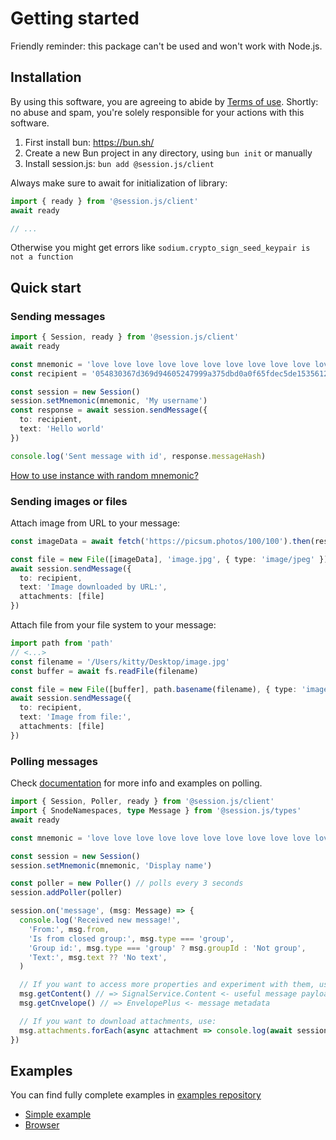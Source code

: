 # Getting started

Friendly reminder: this package can't be used and won't work with Node.js.

## Installation

By using this software, you are agreeing to abide by [Terms of use](https://github.com/sessionjs/client/blob/main/TERMS.md). Shortly: no abuse and spam, you're solely responsible for your actions with this software.

1. First install bun: https://bun.sh/
2. Create a new Bun project in any directory, using `bun init` or manually
3. Install session.js: `bun add @session.js/client`

Always make sure to await for initialization of library:

```ts
import { ready } from '@session.js/client'
await ready

// ...
```

Otherwise you might get errors like `sodium.crypto_sign_seed_keypair is not a function`

## Quick start

### Sending messages

```ts
import { Session, ready } from '@session.js/client'
await ready

const mnemonic = 'love love love love love love love love love love love love love'
const recipient = '054830367d369d94605247999a375dbd0a0f65fdec5de1535612bcb6d4de452c69'

const session = new Session()
session.setMnemonic(mnemonic, 'My username')
const response = await session.sendMessage({ 
  to: recipient, 
  text: 'Hello world' 
})

console.log('Sent message with id', response.messageHash)
```

[How to use instance with random mnemonic?](./mnemonic.md#generate-random-mnemonic)

### Sending images or files

Attach image from URL to your message:

```ts
const imageData = await fetch('https://picsum.photos/100/100').then(res => res.arrayBuffer())

const file = new File([imageData], 'image.jpg', { type: 'image/jpeg' })
await session.sendMessage({ 
  to: recipient,
  text: 'Image downloaded by URL:',
  attachments: [file]
})
```

Attach file from your file system to your message:

```ts
import path from 'path'
// <...>
const filename = '/Users/kitty/Desktop/image.jpg'
const buffer = await fs.readFile(filename)

const file = new File([buffer], path.basename(filename), { type: 'image/jpeg' })
await session.sendMessage({
  to: recipient, 
  text: 'Image from file:', 
  attachments: [file] 
})
```

### Polling messages

Check [documentation](https://sessionjs.github.io/docs/docs) for more info and examples on polling.

```ts
import { Session, Poller, ready } from '@session.js/client'
import { SnodeNamespaces, type Message } from '@session.js/types'
await ready

const mnemonic = 'love love love love love love love love love love love love love'

const session = new Session()
session.setMnemonic(mnemonic, 'Display name')

const poller = new Poller() // polls every 3 seconds
session.addPoller(poller)

session.on('message', (msg: Message) => {
  console.log('Received new message!', 
    'From:', msg.from,
    'Is from closed group:', msg.type === 'group',
    'Group id:', msg.type === 'group' ? msg.groupId : 'Not group',
    'Text:', msg.text ?? 'No text',
  )

  // If you want to access more properties and experiment with them, use getEnvelope and getContent
  msg.getContent() // => SignalService.Content <- useful message payload
  msg.getCnvelope() // => EnvelopePlus <- message metadata

  // If you want to download attachments, use:
  msg.attachments.forEach(async attachment => console.log(await session.getFile(attachment)))
})
```

## Examples

You can find fully complete examples in [examples repository](https://github.com/sessionjs/examples/)

- [Simple example](https://github.com/sessionjs/examples/tree/main/simple)
- [Browser](https://github.com/sessionjs/examples/tree/main/browser-simple)
